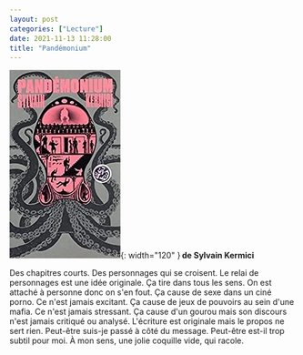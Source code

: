 ```yaml
---
layout: post
categories: ["Lecture"]
date: 2021-11-13 11:28:00
title: "Pandémonium"
---
```


![couverture](/assets/images/couv_lecture/pandemonium.webp){: width="120" } **de Sylvain Kermici** 

Des chapitres courts. Des personnages qui se croisent. Le relai de
personnages est une idée originale. Ça tire dans tous les sens. On est
attaché à personne donc on s'en fout. Ça cause de sexe dans un ciné
porno. Ce n'est jamais excitant. Ça cause de jeux de pouvoirs au sein
d'une mafia. Ce n'est jamais stressant. Ça cause d'un gourou mais son
discours n'est jamais critiqué ou analysé. L'écriture est originale mais
le propos ne sert rien. Peut-être suis-je passé à côté du message.
Peut-être est-il trop subtil pour moi. À mon sens, une jolie coquille
vide, qui racole.
